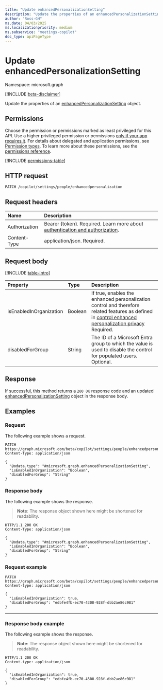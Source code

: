 ```yaml
---
title: "Update enhancedPersonalizationSetting"
description: "Update the properties of an enhancedPersonalizationSetting object with Microsoft Graph."
author: "Ross-GH"
ms.date: 04/03/2025
ms.localizationpriority: medium
ms.subservice: "meetings-copilot"
doc_type: apiPageType
---
```


# Update enhancedPersonalizationSetting

Namespace: microsoft.graph

[!INCLUDE [beta-disclaimer](../../includes/beta-disclaimer.md)]

Update the properties of an [enhancedPersonalizationSetting](../resources/enhancedpersonalizationsetting.md) object.

## Permissions

Choose the permission or permissions marked as least privileged for this API. Use a higher privileged permission or permissions [only if your app requires it](/graph/permissions-overview#best-practices-for-using-microsoft-graph-permissions). For details about delegated and application permissions, see [Permission types](/graph/permissions-overview#permission-types). To learn more about these permissions, see the [permissions reference](/graph/permissions-reference).

<!-- {
  "blockType": "permissions",
  "name": "enhancedpersonalizationsetting-update-permissions"
}
-->
[!INCLUDE [permissions-table](../includes/permissions/enhancedpersonalizationsetting-update-permissions.md)]

## HTTP request

<!-- {
  "blockType": "ignored"
}
-->
``` http
PATCH /copilot/settings/people/enhancedpersonalization
```

## Request headers

|Name|Description|
|:---|:---|
|Authorization|Bearer {token}. Required. Learn more about [authentication and authorization](/graph/auth/auth-concepts).|
|Content-Type|application/json. Required.|

## Request body

[!INCLUDE [table-intro](../../includes/update-property-table-intro.md)]

|Property|Type|Description|
|:---|:---|:---|
|isEnabledInOrganization|Boolean|If true, enables the enhanced personalization control and therefore related features as defined in [control enhanced personalization privacy](/graph/control-enhanced-personalization-privacy) Required.|
|disabledForGroup|String|The ID of a Microsoft Entra group to which the value is used to disable the control for populated users. Optional.|

## Response

If successful, this method returns a `200 OK` response code and an updated [enhancedPersonalizationSetting](../resources/enhancedpersonalizationsetting.md) object in the response body.

## Examples

### Request

The following example shows a request.
<!-- {
  "blockType": "request",
  "name": "update_enhancedpersonalizationsetting_generic"
}
-->
``` http
PATCH https://graph.microsoft.com/beta/copilot/settings/people/enhancedpersonalization
Content-Type: application/json

{
  "@odata.type": "#microsoft.graph.enhancedPersonalizationSetting",
  "isEnabledInOrganization": "Boolean",
  "disabledForGroup": "String"
}
```

### Response body

The following example shows the response.
>**Note:** The response object shown here might be shortened for readability.
<!-- {
  "blockType": "response",
  "truncated": true,
  "@odata.type": "microsoft.graph.enhancedPersonalizationSetting"
  "name": "update_enhancedpersonalizationsetting_generic"
}
-->
``` http
HTTP/1.1 200 OK
Content-Type: application/json

{
  "@odata.type": "#microsoft.graph.enhancedPersonalizationSetting",
  "isEnabledInOrganization": "Boolean",
  "disabledForGroup": "String"
}
```

### Request example

<!-- {
  "blockType": "request",
  "name": "update_enhancedpersonalizationsetting_example"
}
-->
```http
PATCH https://graph.microsoft.com/beta/copilot/settings/people/enhancedpersonalization
Content-type: application/json

{
  "isEnabledInOrganization": true,
  "disabledForGroup": "edbfe4fb-ec70-4300-928f-dbb2ae86c981"
}
```

---

### Response body example

The following example shows the response.
>**Note:** The response object shown here might be shortened for readability.
<!-- {
  "blockType": "response",
  "truncated": true,
  "@odata.type": "microsoft.graph.enhancedPersonalizationSetting"
  "name": "update_enhancedpersonalizationsetting_example"
}
-->
```http
HTTP/1.1 200 OK
Content-type: application/json

{
  "isEnabledInOrganization": true,
  "disabledForGroup": "edbfe4fb-ec70-4300-928f-dbb2ae86c981"
}
```
